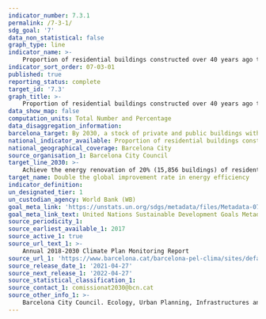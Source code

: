 ```yaml
---
indicator_number: 7.3.1
permalink: /7-3-1/
sdg_goal: '7'
data_non_statistical: false
graph_type: line
indicator_name: >-
    Proportion of residential buildings constructed over 40 years ago that have been renovated to improve energy efficiency
indicator_sort_order: 07-03-01
published: true
reporting_status: complete
target_id: '7.3'
graph_title: >-
    Proportion of residential buildings constructed over 40 years ago that have been renovated to improve energy efficiency
data_show_map: false
computation_units: Total Number and Percentage
data_disaggregation_information:
barcelona_target: By 2030, a stock of private and public buildings with high energy efficiency
national_indicator_available: Proportion of residential buildings constructed over 40 years ago that have been renovated to improve energy efficiency
national_geographical_coverage: Barcelona City
source_organisation_1: Barcelona City Council
target_line_2030: >-
    Achieve the energy renovation of 20% (15,856 buildings) of residential buildings constructed over 40 years ago
target_name: Double the global improvement rate in energy efficiency
indicator_definition:
un_designated_tier: 1
un_custodian_agency: World Bank (WB)
goal_meta_link: 'https://unstats.un.org/sdgs/metadata/files/Metadata-07-03-01.pdf'
goal_meta_link_text: United Nations Sustainable Development Goals Metadata (pdf 894kB)
source_periodicity_1: 
source_earliest_available_1: 2017
source_active_1: true
source_url_text_1: >-
    Annual 2018-2030 Climate Plan Monitoring Report  
source_url_1: 'https://www.barcelona.cat/barcelona-pel-clima/sites/default/files/documents/pla_pel_clima_-_informe_anual201841219.pdf'
source_release_date_1: '2021-04-27'
source_next_release_1: '2022-04-27'
source_statistical_classification_1: 
source_contact_1: comissionat2030@bcn.cat
source_other_info_1: >-
    Barcelona City Council. Ecology, Urban Planning, Infrastructures and Mobility
---
```

